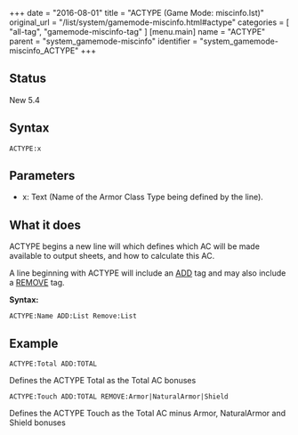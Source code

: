 +++
date = "2016-08-01"
title = "ACTYPE (Game Mode: miscinfo.lst)"
original_url = "/list/system/gamemode-miscinfo.html#actype"
categories = [ "all-tag", "gamemode-miscinfo-tag" ]
[menu.main]
    name = "ACTYPE"
    parent = "system_gamemode-miscinfo"
    identifier = "system_gamemode-miscinfo_ACTYPE"
+++

## Status

New 5.4

## Syntax

`ACTYPE:x`

## Parameters

-   x: Text (Name of the Armor Class Type being defined
    by the line).



What it does
------------

ACTYPE begins a new line will which defines which AC will be made
available to output sheets, and how to calculate this AC.

A line beginning with ACTYPE will include an
[ADD](/list/system/gamemode-miscinfo/add.html) tag and may also include
a [REMOVE](/list/system/gamemode-miscinfo/remove.html) tag.

**Syntax:**

`ACTYPE:Name ADD:List Remove:List`

Example
-------

`ACTYPE:Total ADD:TOTAL`

Defines the ACTYPE Total as the Total AC bonuses

`ACTYPE:Touch ADD:TOTAL REMOVE:Armor|NaturalArmor|Shield`

Defines the ACTYPE Touch as the Total AC minus Armor, NaturalArmor and
Shield bonuses


